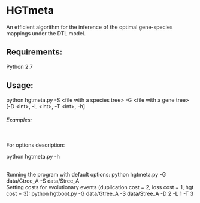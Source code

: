 # HGTmeta
An efficient algorithm for the inference of the optimal gene-species mappings under the DTL model.

## Requirements:
Python 2.7

## Usage:
python hgtmeta.py -S \<file with a species tree> -G \<file with a gene tree> [-D \<int>, -L \<int>, -T \<int>, -h]
  
###### Examples:
<br/>
For options description:

python hgtmeta.py -h

<br/>
Running the program with default options:
python hgtmeta.py -G data/Gtree_A -S data/Stree_A

<br/>
Setting costs for evolutionary events (duplication cost = 2, loss cost = 1, hgt cost = 3):
python hgtboot.py -G data/Gtree_A -S data/Stree_A -D 2 -L 1 -T 3
